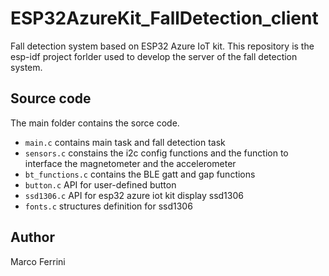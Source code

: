 # ESP32AzureKit_FallDetection_client

Fall detection system based on ESP32 Azure IoT kit. 
This repository is the esp-idf project forlder used to develop the server of the fall detection system.

## Source code
The main folder contains the sorce code.

- `main.c` contains main task and fall detection task 
- `sensors.c` constains the i2c config functions and the function to interface the magnetometer and the accelerometer
- `bt_functions.c` contains the BLE gatt and gap functions
- `button.c` API for user-defined button
- `ssd1306.c` API for esp32 azure iot kit display ssd1306
- `fonts.c` structures definition for ssd1306


## Author 
Marco Ferrini
